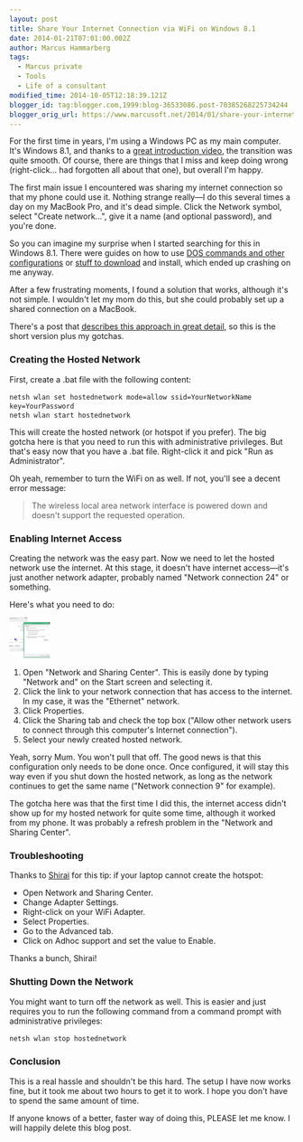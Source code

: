 ```yaml
---
layout: post
title: Share Your Internet Connection via WiFi on Windows 8.1
date: 2014-01-21T07:01:00.002Z
author: Marcus Hammarberg
tags:
  - Marcus private
  - Tools
  - Life of a consultant
modified_time: 2014-10-05T12:18:39.121Z
blogger_id: tag:blogger.com,1999:blog-36533086.post-70385268225734244
blogger_orig_url: https://www.marcusoft.net/2014/01/share-your-internet-connection-via-wifi.html
---
```


For the first time in years, I'm using a Windows PC as my main computer. It's Windows 8.1, and thanks to a [great introduction video](http://www.hanselman.com/blog/TheMissingWindows8InstructionalVideo.aspx), the transition was quite smooth. Of course, there are things that I miss and keep doing wrong (right-click... had forgotten all about that one), but overall I'm happy.

The first main issue I encountered was sharing my internet connection so that my phone could use it. Nothing strange really—I do this several times a day on my MacBook Pro, and it's dead simple. Click the Network symbol, select "Create network...", give it a name (and optional password), and you're done.

So you can imagine my surprise when I started searching for this in Windows 8.1. There were guides on how to use [DOS commands and other configurations](http://www.youtube.com/watch?v=edc8V9hjUw4) or [stuff to download](http://virtualrouter.codeplex.com/) and install, which ended up crashing on me anyway.

After a few frustrating moments, I found a solution that works, although it's not simple. I wouldn't let my mom do this, but she could probably set up a shared connection on a MacBook.

There's a post that [describes this approach in great detail](http://techotv.com/windows-8-internet-sharing-wifi-hotspot-wireless-ad-hoc/), so this is the short version plus my gotchas.

### Creating the Hosted Network

First, create a .bat file with the following content:

```batch
netsh wlan set hostednetwork mode=allow ssid=YourNetworkName key=YourPassword
netsh wlan start hostednetwork
```

This will create the hosted network (or hotspot if you prefer). The big gotcha here is that you need to run this with administrative privileges. But that's easy now that you have a .bat file. Right-click it and pick "Run as Administrator".

Oh yeah, remember to turn the WiFi on as well. If not, you'll see a decent error message:

> The wireless local area network interface is powered down and doesn't support the requested operation.

### Enabling Internet Access

Creating the network was the easy part. Now we need to let the hosted network use the internet. At this stage, it doesn't have internet access—it's just another network adapter, probably named "Network connection 24" or something.

Here's what you need to do:

![Network Configuration](/img/network+configuration+for+wifi+hotspot.png)

1. Open "Network and Sharing Center". This is easily done by typing "Network and" on the Start screen and selecting it.
2. Click the link to your network connection that has access to the internet. In my case, it was the "Ethernet" network.
3. Click Properties.
4. Click the Sharing tab and check the top box ("Allow other network users to connect through this computer's Internet connection").
5. Select your newly created hosted network.

Yeah, sorry Mum. You won't pull that off. The good news is that this configuration only needs to be done once. Once configured, it will stay this way even if you shut down the hosted network, as long as the network continues to get the same name ("Network connection 9" for example).

The gotcha here was that the first time I did this, the internet access didn't show up for my hosted network for quite some time, although it worked from my phone. It was probably a refresh problem in the "Network and Sharing Center".

### Troubleshooting

Thanks to [Shirai](https://disqus.com/home/user/disqus_8bpw1NO5Db) for this tip: if your laptop cannot create the hotspot:

- Open Network and Sharing Center.
- Change Adapter Settings.
- Right-click on your WiFi Adapter.
- Select Properties.
- Go to the Advanced tab.
- Click on Adhoc support and set the value to Enable.

Thanks a bunch, Shirai!

### Shutting Down the Network

You might want to turn off the network as well. This is easier and just requires you to run the following command from a command prompt with administrative privileges:

```bash
netsh wlan stop hostednetwork
```

### Conclusion

This is a real hassle and shouldn't be this hard. The setup I have now works fine, but it took me about two hours to get it to work. I hope you don't have to spend the same amount of time.

If anyone knows of a better, faster way of doing this, PLEASE let me know. I will happily delete this blog post.
